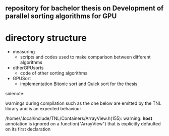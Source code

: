 ## repository for bachelor thesis on Development of parallel sorting algorithms for GPU


# directory structure
* measuring
    * scripts and codes used to make comparison between different algorithms
* otherGPUsorts
    * code of other sorting algorithms
* GPUSort
    * implementation Bitonic sort and Quick sort for the thesis


sidenote:

warnings during compilation such as the one below are emitted by the TNL library and is an expected behaviour

/home/<user>/.local/include/TNL/Containers/ArrayView.h(155): warning: __host__ annotation is ignored on a function("ArrayView") that is explicitly defaulted on its first declaration